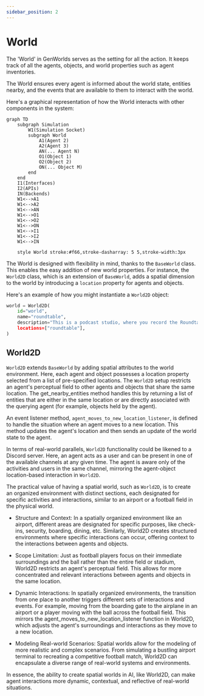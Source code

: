```yaml
---
sidebar_position: 2
---
```


# World

The 'World' in GenWorlds serves as the setting for all the action. It keeps track of all the agents, objects, and world properties such as agent inventories.

The World ensures every agent is informed about the world state, entities nearby, and the events that are available to them to interact with the world.

Here's a graphical representation of how the World interacts with other components in the system:

```mermaid
graph TD
    subgraph Simulation
        W1(Simulation Socket)
        subgraph World
            A1(Agent 2)
            A2(Agent 3)
            AN(... Agent N)
            O1(Object 1)
            O2(Object 2)
            ON(... Object M)
        end
    end
    I1(Interfaces)
    I2(APIs)
    IN(Backends)
    W1<-->A1
    W1<-->A2
    W1<-->AN
    W1<-->O1
    W1<-->O2
    W1<-->ON
    W1<-->I1
    W1<-->I2
    W1<-->IN

    style World stroke:#f66,stroke-dasharray: 5 5,stroke-width:3px
```

The World is designed with flexibility in mind, thanks to the `BaseWorld` class. This enables the easy addition of new world properties. For instance, the `World2D` class, which is an extension of `BaseWorld`, adds a spatial dimension to the world by introducing a `location` property for agents and objects.

Here's an example of how you might instantiate a `World2D` object:

```python
world = World2D(
    id="world",
    name="roundtable",
    description="This is a podcast studio, where you record the Roundtable podcast.,
    locations=["roundtable"],
)
```

## World2D

`World2D` extends `BaseWorld` by adding spatial attributes to the world environment. Here, each agent and object possesses a location property selected from a list of pre-specified locations. The `World2D` setup restricts an agent's perceptual field to other agents and objects that share the same location. The get_nearby_entities method handles this by returning a list of entities that are either in the same location or are directly associated with the querying agent (for example, objects held by the agent).

An event listener method, `agent_moves_to_new_location_listener`, is defined to handle the situation where an agent moves to a new location. This method updates the agent's location and then sends an update of the world state to the agent.

In terms of real-world parallels, `World2D` functionality could be likened to a Discord server. Here, an agent acts as a user and can be present in one of the available channels at any given time. The agent is aware only of the activities and users in the same channel, mirroring the agent-object location-based interaction in `World2D`.

The practical value of having a spatial world, such as `World2D`, is to create an organized environment with distinct sections, each designated for specific activities and interactions, similar to an airport or a football field in the physical world.

- Structure and Context: In a spatially organized environment like an airport, different areas are designated for specific purposes, like check-ins, security, boarding, dining, etc. Similarly, World2D creates structured environments where specific interactions can occur, offering context to the interactions between agents and objects.

- Scope Limitation: Just as football players focus on their immediate surroundings and the ball rather than the entire field or stadium, World2D restricts an agent's perceptual field. This allows for more concentrated and relevant interactions between agents and objects in the same location.

- Dynamic Interactions: In spatially organized environments, the transition from one place to another triggers different sets of interactions and events. For example, moving from the boarding gate to the airplane in an airport or a player moving with the ball across the football field. This mirrors the agent_moves_to_new_location_listener function in World2D, which adjusts the agent's surroundings and interactions as they move to a new location.

- Modeling Real-world Scenarios: Spatial worlds allow for the modeling of more realistic and complex scenarios. From simulating a bustling airport terminal to recreating a competitive football match, World2D can encapsulate a diverse range of real-world systems and environments.

In essence, the ability to create spatial worlds in AI, like World2D, can make agent interactions more dynamic, contextual, and reflective of real-world situations.
